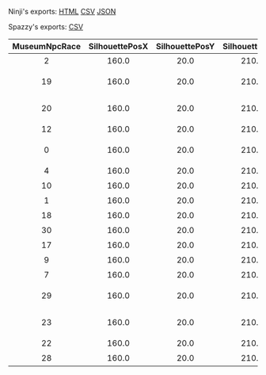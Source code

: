 Ninji's exports: [HTML](https://wuffs.org/acnh/bcsv_140/html/MuseumNPCSilhouette.html) [CSV](https://wuffs.org/acnh/bcsv_140/csv/MuseumNPCSilhouette.csv) [JSON](https://wuffs.org/acnh/bcsv_140/json/MuseumNPCSilhouette.json)

Spazzy's exports: [CSV](JSON)

| MuseumNpcRace | SilhouettePosX | SilhouettePosY | SilhouettePosZ | UniqueID | SilhouetteName |
|:--:|:--:|:--:|:--:|:--:|:--:|
| 2 | 160.0 | 20.0 | 210.0 | 0 | 'トリシルエット' | 
| 19 | 160.0 | 20.0 | 210.0 | 1 | 'コアラシルエット' | 
| 20 | 160.0 | 20.0 | 210.0 | 2 | 'カンガルシルエット' | 
| 12 | 160.0 | 20.0 | 210.0 | 3 | 'ゾウシルエット' | 
| 0 | 160.0 | 20.0 | 210.0 | 4 | 'アリクイシルエット' | 
| 4 | 160.0 | 20.0 | 210.0 | 5 | 'ネコシルエット' | 
| 10 | 160.0 | 20.0 | 210.0 | 6 | 'イヌシルエット' | 
| 1 | 160.0 | 20.0 | 210.0 | 7 | 'クマシルエット' | 
| 18 | 160.0 | 20.0 | 210.0 | 8 | 'ウマシルエット' | 
| 30 | 160.0 | 20.0 | 210.0 | 9 | 'サイシルエット' | 
| 17 | 160.0 | 20.0 | 210.0 | 10 | 'カバシルエット' | 
| 9 | 160.0 | 20.0 | 210.0 | 11 | 'シカシルエット' | 
| 7 | 160.0 | 20.0 | 210.0 | 12 | 'ウシシルエット' | 
| 29 | 160.0 | 20.0 | 210.0 | 13 | 'ウサギシルエット' | 
| 23 | 160.0 | 20.0 | 210.0 | 14 | 'ネズミシルエット' | 
| 22 | 160.0 | 20.0 | 210.0 | 15 | 'サルシルエット' | 
| 28 | 160.0 | 20.0 | 210.0 | 16 | 'ブタシルエット' | 
